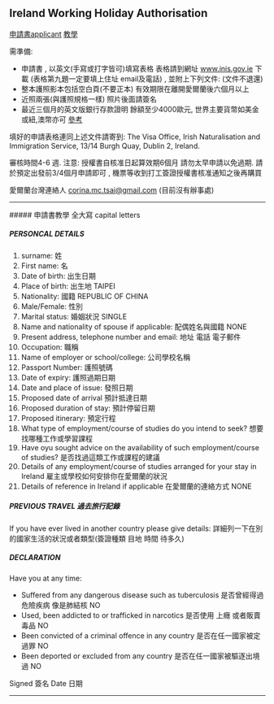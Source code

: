 ## Ireland Working Holiday Authorisation

[申請書applicant](http://www.inis.gov.ie/en/INIS/WHP%20Taiwan%20-%20Application%20Form%20180213.pdf/Files/WHP%20Taiwan%20-%20Application%20Form%20180213.pdf) [教學](#申請書教學)

需準備:
- 申請書 , 以英文(手寫或打字皆可)填寫表格  表格請到網址  www.inis.gov.ie 下載 
(表格第九題一定要填上住址 email及電話) , 並附上下列文件:  (文件不退還)
- 整本護照影本包括空白頁(不要正本) 有效期限在離開愛爾蘭後六個月以上
- 近照兩張(與護照規格一樣) 照片後面請簽名
- 最近三個月的英文版銀行存款證明 餘額至少4000歐元, 世界主要貨幣如美金或紐,澳幣亦可 [參考](../applicant_list.md#財力證明)
 

填好的申請表格連同上述文件請寄到:
The Visa Office,
Irish Naturalisation and Immigration Service,
13/14 Burgh Quay,
Dublin 2,
Ireland.
 
審核時間4-6 週. 注意:  授權書自核准日起算效期6個月 請勿太早申請以免過期. 請於預定出發前3/4個月申請即可 , 機票等收到打工簽證授權書核准通知之後再購買

愛爾蘭台灣連絡人 corina.mc.tsai@gmail.com (目前沒有辦事處)

<hr>
##### 申請書教學
全大寫 capital letters

##### PERSONCAL DETAILS
1. surname: 姓
2. First name: 名
3. Date of birth: 出生日期 
4. Place of birth: 出生地 TAIPEI
5. Nationality: 國籍 REPUBLIC OF CHINA
6. Male/Female: 性別
7. Marital status: 婚姻狀況 SINGLE
8. Name and nationality of spouse if applicable: 配偶姓名與國籍 NONE
9. Present address, telephone number and email: 地址 電話 電子郵件
10. Occupation: 職稱
11. Name of employer or school/college: 公司學校名稱
12. Passport Number: 護照號碼
13. Date of expiry: 護照過期日期
14. Date and place of issue: 發照日期
15. Proposed date of arrival 預計抵達日期
16. Proposed duration of stay: 預計停留日期
17. Proposed itinerary: 預定行程
18. What type of employment/course of studies do you intend to seek? 想要找哪種工作或學習課程
19. Have oyu sought advice on the availability of such employment/course of studies? 是否找過這類工作或課程的建議
20. Details of any employment/course of studies arranged for your stay in Ireland 雇主或學校如何安排你在愛爾蘭的狀況
21. Details of reference in Ireland if applicable 在愛爾蘭的連絡方式 NONE


##### PREVIOUS TRAVEL 過去旅行記錄
If you have ever lived in another country please give details:
詳細列一下在別的國家生活的狀況或者類型(簽證種類 目地 時間 待多久)


##### DECLARATION
Have you at any time:
- Suffered from any dangerous disease such as tuberculosis 是否曾經得過危險疾病 像是肺結核 NO
- Used, been addicted to or trafficked in narcotics 是否使用 上癮 或者販賣毒品 NO
- Been convicted of a criminal offence in any country  是否在任一國家被定過罪 NO
- Been deported or excluded from any country 是否在任一國家被驅逐出境過 NO

Signed 簽名 Date 日期
<hr>
